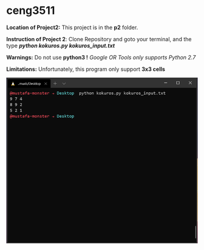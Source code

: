 # ceng3511

**Location of Project2:**
This project is in the **p2** folder.

**Instruction of Project 2**:
Clone Repository and goto your terminal, and the type __*python kokuros.py kokuros_input.txt*__

**Warnings:** Do not use __python3 !__ *Google OR Tools only supports Python 2.7*

**Limitations:** Unfortunately, this program only support __3x3 cells__ 



![Expected Output](/p2/example_picture.PNG)

